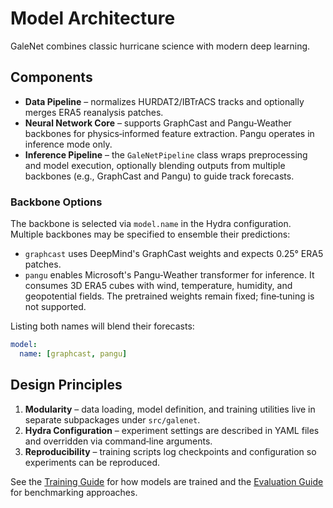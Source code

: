 # Model Architecture

GaleNet combines classic hurricane science with modern deep learning.

## Components

- **Data Pipeline** – normalizes HURDAT2/IBTrACS tracks and optionally merges
  ERA5 reanalysis patches.
- **Neural Network Core** – supports GraphCast and Pangu‑Weather backbones for
  physics‑informed feature extraction. Pangu operates in inference mode only.
- **Inference Pipeline** – the `GaleNetPipeline` class wraps preprocessing and
  model execution, optionally blending outputs from multiple backbones (e.g.,
  GraphCast and Pangu) to guide track forecasts.

### Backbone Options

The backbone is selected via `model.name` in the Hydra configuration. Multiple
backbones may be specified to ensemble their predictions:

- `graphcast` uses DeepMind's GraphCast weights and expects 0.25° ERA5 patches.
- `pangu` enables Microsoft's Pangu‑Weather transformer for inference. It
  consumes 3D ERA5 cubes with wind, temperature, humidity, and geopotential
  fields. The pretrained weights remain fixed; fine‑tuning is not supported.

Listing both names will blend their forecasts:

```yaml
model:
  name: [graphcast, pangu]
```

## Design Principles

1. **Modularity** – data loading, model definition, and training utilities live
   in separate subpackages under `src/galenet`.
2. **Hydra Configuration** – experiment settings are described in YAML files and
   overridden via command‑line arguments.
3. **Reproducibility** – training scripts log checkpoints and configuration so
   experiments can be reproduced.

See the [Training Guide](training.md) for how models are trained and the
[Evaluation Guide](evaluation.md) for benchmarking approaches.

